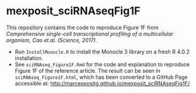 # mexposit_sciRNAseqFig1F

This repository contains the code to reproduce Figure 1F from *Comprehensive single-cell transcriptional profiling of a multicellular organism, Cao et.al. (Science, 2017)*.

- Run `InstallMonocle.R` to install the Monocle 3 library on a fresh R 4.0.2 installation.
- See `sciRNAseq_Figure1F.Rmd` for the code and explanation to reproduce Figure 1F of the reference article. The result can be seen in `sciRNAseq_Figure1F.html`, which has been converted to a GitHub Page accessible at: http://marcexpositg.github.io/mexposit_sciRNAseqFig1F/.

